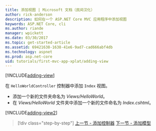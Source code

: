 ```yaml
---
title: 添加视图 | Microsoft 文档（民间汉化）
author: rick-anderson
description: 如何在一个 ASP.NET Core MVC 应用程序中添加视图
keywords: ASP.NET Core, cli
ms.author: riande
manager: wpickett
ms.date: 03/30/2017
ms.topic: get-started-article
ms.assetid: 69421638-1638-41e6-9ad7-cad666abf4db
ms.technology: aspnet
ms.prod: asp.net-core
uid: tutorials/first-mvc-app-xplat/adding-view
---
```


[!INCLUDE[adding-view](../../includes/mvc-intro/adding_view1.md)]

在  `HelloWorldController` 控制器中添加 `Index` 视图。

* 添加一个新的文件夹命名为 *Views/HelloWorld*。
* 在 *Views/HelloWorld* 文件夹中添加一个新的文件命名为 *Index.cshtml*。

[!INCLUDE[adding-view2](../../includes/mvc-intro/adding_view2.md)]

>[!div class="step-by-step"]
[上一节 - 添加控制器](adding-controller.md)
[下一节 - 添加模型](adding-model.md)
